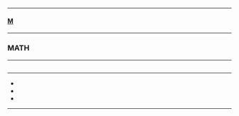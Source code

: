 
---

#### [M](https://github.com/ttltrk/TTT/blob/master/menu.md)

---

### MATH

---

```

```

---

* []()
* []()
* []()

---
